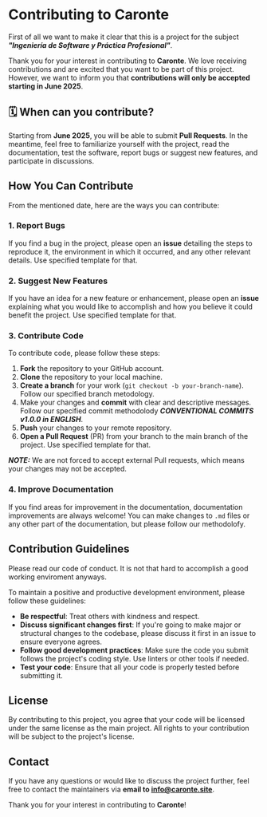 # Contributing to Caronte

First of all we want to make it clear that this is a project for the subject ***"Ingeniería de Software y Práctica Profesional"***.

Thank you for your interest in contributing to **Caronte**. We love receiving contributions and are excited that you want to be part of this project. However, we want to inform you that **contributions will only be accepted starting in June 2025**.

## 🗓️ **When can you contribute?**

Starting from **June 2025**, you will be able to submit **Pull Requests**. In the meantime, feel free to familiarize yourself with the project, read the documentation, test the software,  report bugs or suggest new features, and participate in discussions.

## How You Can Contribute

From the mentioned date, here are the ways you can contribute:

### 1. **Report Bugs**

If you find a bug in the project, please open an **issue** detailing the steps to reproduce it, the environment in which it occurred, and any other relevant details. Use specified template for that.

### 2. **Suggest New Features**

If you have an idea for a new feature or enhancement, please open an **issue** explaining what you would like to accomplish and how you believe it could benefit the project. Use specified template for that.

### 3. **Contribute Code**

To contribute code, please follow these steps:

1. **Fork** the repository to your GitHub account.
2. **Clone** the repository to your local machine.
3. **Create a branch** for your work (`git checkout -b your-branch-name`). Follow our specified branch metodology.
4. Make your changes and **commit** with clear and descriptive messages. Follow our specified commit methodolody ***CONVENTIONAL COMMITS v1.0.0 in ENGLISH***.
5. **Push** your changes to your remote repository.
6. **Open a Pull Request** (PR) from your branch to the main branch of the project. Use specified template for that.

***NOTE:*** We are not forced to accept external Pull requests, which means your changes may not be accepted.

### 4. **Improve Documentation**

If you find areas for improvement in the documentation, documentation improvements are always welcome! You can make changes to `.md` files or any other part of the documentation, but please follow our methodolofy.

## Contribution Guidelines

Please read our code of conduct. It is not that hard to accomplish a good working enviroment anyways.

To maintain a positive and productive development environment, please follow these guidelines:

- **Be respectful**: Treat others with kindness and respect.
- **Discuss significant changes first**: If you're going to make major or structural changes to the codebase, please discuss it first in an issue to ensure everyone agrees.
- **Follow good development practices**: Make sure the code you submit follows the project's coding style. Use linters or other tools if needed.
- **Test your code**: Ensure that all your code is properly tested before submitting it.

## License

By contributing to this project, you agree that your code will be licensed under the same license as the main project. All rights to your contribution will be subject to the project's license.

## Contact

If you have any questions or would like to discuss the project further, feel free to contact the maintainers via **email to info@caronte.site**.

Thank you for your interest in contributing to **Caronte**!
